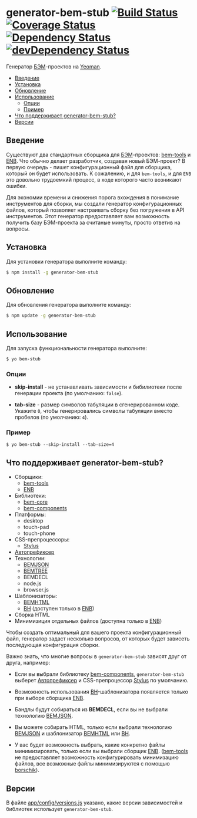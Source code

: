 # generator-bem-stub [![Build Status](https://travis-ci.org/bem/generator-bem-stub.svg)](https://travis-ci.org/bem/generator-bem-stub) [![Coverage Status](https://img.shields.io/coveralls/bem/generator-bem-stub.svg)](https://coveralls.io/r/bem/generator-bem-stub?branch=master) [![Dependency Status](https://david-dm.org/bem/generator-bem-stub.svg)](https://david-dm.org/bem/generator-bem-stub) [![devDependency Status](https://david-dm.org/bem/generator-bem-stub/dev-status.svg)](https://david-dm.org/bem/generator-bem-stub#info=devDependencies)

Генератор [БЭМ](https://ru.bem.info/)-проектов на [Yeoman](http://yeoman.io).

<!-- TOC -->
- [Введение](#Введение)
- [Установка](#Установка)
- [Обновление](#Обновление)
- [Использование](#Использование)
  - [Опции](#Опции)
  - [Пример](#Пример)
- [Что поддерживает generator-bem-stub?](#Что-поддерживает-generator-bem-stub)
- [Версии](#Версии)

<!-- TOC END -->

## Введение

Существуют два стандартных сборщика для [БЭМ](https://ru.bem.info/)-проектов: [bem-tools](https://ru.bem.info/tools/bem/bem-tools/) и [ENB](https://github.com/enb-make/enb). Что обычно делает разработчик, создавая новый БЭМ-проект? В первую очередь - пишет конфигурационный файл для сборщика, который он будет использовать. К сожалению, и для `bem-tools`, и для `ENB` это довольно трудоемкий процесс, в ходе которого часто возникают ошибки.

Для экономии времени и снижения порога вхождения в понимание инструментов для сборки, мы создали генератор конфигурационных файлов, который позволяет настраивать сборку без погружения в API инструментов. Этот генератор предоставляет вам возможность получить базу БЭМ-проекта за считаные минуты, просто ответив на вопросы.

## Установка

Для установки генератора выполните команду:

```bash
$ npm install -g generator-bem-stub
```

## Обновление

Для обновления генератора выполните команду:

```bash
$ npm update -g generator-bem-stub
```

## Использование

Для запуска функциональности генератора выполните:

```bash
$ yo bem-stub
```

### Опции

* **skip-install** - не устанавливать зависимости и бибилиотеки после генерации проекта (по умолчанию: `false`).

* **tab-size** - размер символов табуляции в сгенерированном коде. Укажите `0`, чтобы генерировались символы табуляции вместо пробелов (по умолчанию: `4`).

### Пример

```
$ yo bem-stub --skip-install --tab-size=4
```

## Что поддерживает generator-bem-stub?

- Сборщики:
  - [bem-tools](https://ru.bem.info/tools/bem/bem-tools/)
  - [ENB](https://github.com/enb-make/enb)
- Библиотеки:
  - [bem-core](https://ru.bem.info/libs/bem-core/)
  - [bem-components](https://ru.bem.info/libs/bem-components/)
- Платформы:
  - desktop
  - touch-pad
  - touch-phone
- CSS-препроцессоры:
  - [Stylus](https://github.com/LearnBoost/stylus)
- [Автопрефиксер](https://github.com/postcss/autoprefixer)
- Технологии:
  - [BEMJSON](https://ru.bem.info/technology/bemjson/current/bemjson/)
  - [BEMTREE](https://ru.bem.info/technology/bemtree/current/bemtree/)
  - BEMDECL
  - node.js
  - browser.js
- Шаблонизаторы:
  - [BEMHTML](https://ru.bem.info/technology/bemhtml/current/intro/)
  - [BH](https://ru.bem.info/technology/bh/) (доступен только в [ENB](https://github.com/enb-make/enb))
- Сборка HTML
- Минимизиция отдельных файлов (доступна только в [ENB](https://github.com/enb-make/enb))

Чтобы создать оптимальный для вашего проекта конфигурационный файл, генератор задаст несколько вопросов, от которых будет зависеть последующая конфигурация сборки.

Важно знать, что многие вопросы в `generator-bem-stub` зависят друг от друга, например:

* Если вы выбрали библиотеку [bem-components](https://ru.bem.info/libs/bem-components/), `generator-bem-stub` выберет [Автопрефиксер](https://github.com/postcss/autoprefixer) и CSS-препроцессор [Stylus](https://github.com/LearnBoost/stylus) по умолчанию.

* Возможность использования [BH](https://ru.bem.info/technology/bh/)-шаблонизатора появляется только при выборе сборщика [ENB](https://github.com/enb-make/enb).

* Бандлы будут собираться из **BEMDECL**, если вы не выбрали технологию [BEMJSON](https://ru.bem.info/technology/bemjson/current/bemjson/).

* Вы можете собирать HTML, только если выбрали технологию [BEMJSON](https://ru.bem.info/technology/bemjson/current/bemjson/) и шаблонизатор [BEMHTML](https://ru.bem.info/technology/bemhtml/current/intro/) или [BH](https://ru.bem.info/technology/bh/).

* У вас будет возможность выбрать, какие конкретно файлы минимизировать, только если вы выбрали сборщик [ENB](https://github.com/enb-make/enb). ([bem-tools](https://ru.bem.info/tools/bem/bem-tools/) не предоставляет возможность конфигурировать минимизацию файлов, все возможные файлы минимизируются с помощью [borschik](https://ru.bem.info/tools/optimizers/borschik/)).

## Версии

В файле [app/config/versions.js](https://github.com/bem/generator-bem-stub/blob/master/app/config/versions.js) указано, какие версии зависимостей и библиотек использует `generator-bem-stub`.
